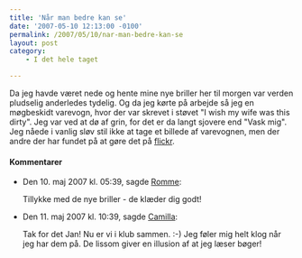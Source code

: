 ```yaml
---
title: 'Når man bedre kan se'
date: '2007-05-10 12:13:00 -0100'
permalink: /2007/05/10/nar-man-bedre-kan-se
layout: post
category:
    - I det hele taget

---
```

Da jeg havde været nede og hente mine nye briller her til morgen var verden pludselig anderledes tydelig. Og da jeg kørte på arbejde så jeg en møgbeskidt varevogn, hvor der var skrevet i støvet "I wish my wife was this dirty". Jeg var ved at dø af grin, for det er da langt sjovere end "Vask mig". Jeg nåede i vanlig sløv stil ikke at tage et billede af varevognen, men der andre der har fundet på at gøre det på [flickr](http://www.flickr.com/photos/vooza/455656677/).
<div class="vintage-comments">
<h4>Kommentarer </h4>
<ul class="vintage-comments-list"><li>
<p class="comment-meta">Den <time datetime="2007-05-10T17:39:48+02:00">10. maj 2007 kl.  05:39</time>, sagde <a href="http://rommenet.dk">Romme</a>:</p>
<p>Tillykke med de nye briller - de klæder dig godt!</p>
</li>
<li>
<p class="comment-meta">Den <time datetime="2007-05-11T10:39:04+02:00">11. maj 2007 kl.  10:39</time>, sagde <a href="http://xoc.dk">Camilla</a>:</p>
<p>Tak for det Jan! Nu er vi i klub sammen. :-) Jeg føler mig helt klog når jeg har dem på. De lissom giver en illusion af at jeg læser bøger!</p>
</li>
</ul>
</div>
